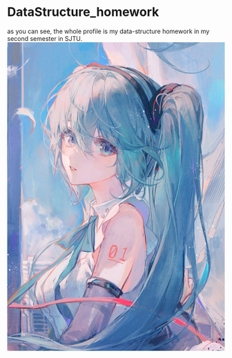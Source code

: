 # DataStructure_homework
as you can see, the whole profile is my data-structure homework in my second semester in SJTU.  
![my pretty profile picture](/picture/pretty_profile_picture.jpg)
